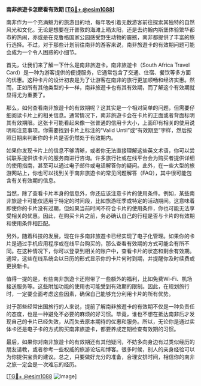 **南非旅遊卡怎麽看有效期 [[TG💪+ @esim1088](https://t.me/s/esim1088)]**

南非作为一个充满魅力的旅游目的地，每年吸引着无数游客前往探索其独特的自然风光和文化。无论是想要在开普敦的海滩上晒太阳，还是去约翰内斯堡体验繁华都市的热闹，亦或是在克鲁格国家公园感受野生动物的震撼，南非都提供了丰富的旅行选择。不过，对于那些计划前往南非的游客来说，南非旅遊卡的有效期问题可能会成为一个令人困惑的小细节。

首先，让我们来了解一下什么是南非旅遊卡。南非旅遊卡（South Africa Travel Card）是一种为游客提供的便捷服务，它通常包含了交通、住宿、餐饮等多方面的优惠。这种卡片的设计初衷是为了让游客在南非的旅行更加顺畅和经济实惠。然而，正如所有其他类型的卡一样，南非旅遊卡也有其有效期，而了解这个有效期就显得尤为重要了。

那么，如何查看南非旅遊卡的有效期呢？这其实是一个相对简单的问题，但需要仔细阅读卡片上的相关信息。通常情况下，南非旅遊卡会在卡片的正面或者背面标明其有效期限。这张卡可能看起来像一张普通的信用卡大小，上面印有相关的使用说明和注意事项。你需要找到卡片上标注的“Valid Until”或“有效期至”字样，然后按照日期来判断你的卡片是否仍然处于有效期内。

如果你发现卡片上的信息不够清晰，或者你无法直接理解这些英文术语，你可以尝试联系提供该卡片的服务商进行咨询。许多旅行社或在线平台会为购买者提供详细的使用指南，甚至可以通过电子邮件或电话解答你的疑问。此外，在一些大型的旅游网站上，你也可以找到关于南非旅遊卡的常见问题解答（FAQ），其中很可能包含有关有效期的信息。

当然，除了查看卡片本身的信息外，你还应该注意卡片的使用条件。例如，某些南非旅遊卡可能仅适用于特定的时间段，比如旅游旺季或特定的活动期间。这意味着即使你的卡片没有过期，但如果当前时间不符合卡片的使用条件，你也可能无法享受相关的优惠。因此，在购买卡片之前，务必确认自己的行程是否与卡片的有效期和使用条件相匹配。

另外，随着科技的发展，现在许多南非旅遊卡已经实现了电子化管理。如果你的卡片是通过手机应用程序或在线平台购买的，那么查看有效期的方式可能会有所不同。在这种情况下，你可以登录到相关的账户中，查看卡片的状态和剩余有效期。通常，这些在线系统会以日历的形式显示你的卡片何时到期，并提醒你及时续费或更换新卡。

值得一提的是，有些南非旅遊卡还附带了一些额外的福利，比如免费Wi-Fi、机场接送服务等。这些附加功能的使用也可能受到有效期的限制。因此，在规划旅行时，一定要全面考虑这些因素，确保自己能够充分利用卡片的所有优势。

对于那些经常出国旅行的人来说，提前了解南非旅遊卡的有效期不仅是一种负责任的态度，也是一种避免不必要的麻烦的好习惯。毕竟，谁也不想在抵达南非后才发现自己的卡片已经失效，从而失去原本期待的优惠和服务。所以，无论你是通过实体卡还是电子卡的方式购买南非旅遊卡，都要养成定期检查有效期的习惯。

最后，如果你对南非旅遊卡的有效期还有其他疑问，不妨多向身边有过类似经历的朋友请教，或者参考一些权威的旅游论坛和博客。很多时候，别人的亲身经验可以为你提供宝贵的建议。总之，只要做好充分的准备，合理安排时间，相信你的南非之旅一定会是一次难忘的经历。

[[TG💪+ @esim1088](https://t.me/s/esim1088) ![Image](https://i.postimg.cc/4NQfJmqS/Snipaste-2025-05-13-00-14-12.png)]